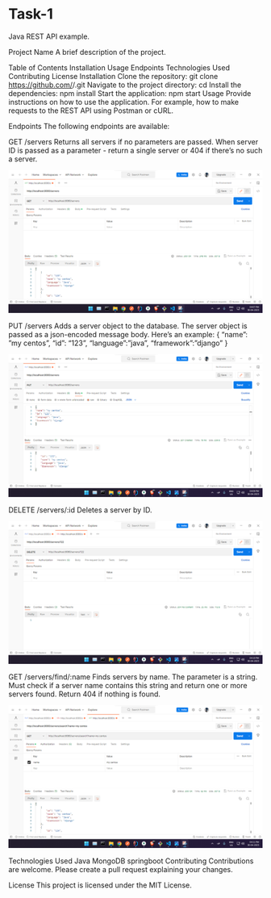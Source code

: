 # Task-1

Java REST API example.

Project Name
A brief description of the project.

Table of Contents
Installation
Usage
Endpoints
Technologies Used
Contributing
License
Installation
Clone the repository: git clone https://github.com/<username>/<repository-name>.git
Navigate to the project directory: cd <repository-name>
Install the dependencies: npm install
Start the application: npm start
Usage
Provide instructions on how to use the application. For example, how to make requests to the REST API using Postman or cURL.

Endpoints
The following endpoints are available:

GET /servers
Returns all servers if no parameters are passed. When server ID is passed as a parameter - return a single server or 404 if there’s no such a server.

![GET server](./screenshots/GET.png)

PUT /servers
Adds a server object to the database. The server object is passed as a json-encoded message body. Here’s an example:
{
“name”: ”my centos”,
“id”: “123”,
“language”:”java”,
“framework”:”django”
}

![PUT server](./screenshots/PUT.png)

DELETE /servers/:id
Deletes a server by ID.

![DELETE server](./screenshots/DELETE.png)

GET /servers/find/:name
Finds servers by name. The parameter is a string. Must check if a server name contains this string and return one or more servers found. Return 404 if nothing is found.

![GET server by name](./screenshots/GET-2.png)

Technologies Used
Java
MongoDB
springboot
Contributing
Contributions are welcome. Please create a pull request explaining your changes.

License
This project is licensed under the MIT License.
